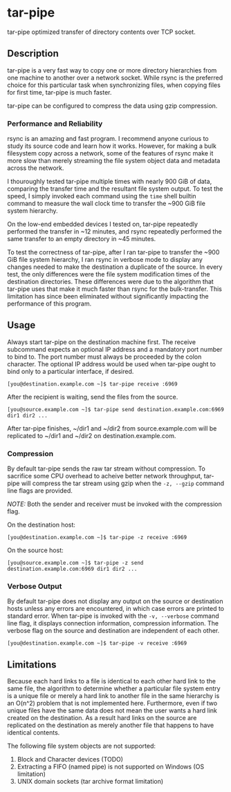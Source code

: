 # tar-pipe

tar-pipe optimized transfer of directory contents over TCP socket.

## Description

tar-pipe is a very fast way to copy one or more directory hierarchies
from one machine to another over a network socket. While rsync is the
preferred choice for this particular task when synchronizing files,
when copying files for first time, tar-pipe is much faster.

tar-pipe can be configured to compress the data using gzip
compression.

### Performance and Reliability

rsync is an amazing and fast program. I recommend anyone curious to
study its source code and learn how it works. However, for making a
bulk filesystem copy across a network, some of the features of rsync
make it more slow than merely streaming the file system object data
and metadata across the network.

I thouroughly tested tar-pipe multiple times with nearly 900 GiB of
data, comparing the transfer time and the resultant file system
output. To test the speed, I simply invoked each command using the
`time` shell builtin command to measure the wall clock time to
transfer the ~900 GiB file system hierarchy.

On the low-end embedded devices I tested on, tar-pipe repeatedly
performed the transfer in ~12 minutes, and rsync repeatedly performed
the same transfer to an empty directory in ~45 minutes.

To test the correctness of tar-pipe, after I ran tar-pipe to transfer
the ~900 GiB file system hierarchy, I ran rsync in verbose mode to
display any changes needed to make the destination a duplicate of the
source. In every test, the only differences were the file system
modification times of the destination directories. These differences
were due to the algorithm that tar-pipe uses that make it much faster
than rsync for the bulk-transfer. This limitation has since been
eliminated without significantly impacting the performance of this
program.

## Usage

Always start tar-pipe on the destination machine first. The receive
subcommand expects an optional IP address and a mandatory port number
to bind to. The port number must always be proceeded by the colon
character. The optional IP address would be used when tar-pipe ought
to bind only to a particular interface, if desired.

    [you@destination.example.com ~]$ tar-pipe receive :6969

After the recipient is waiting, send the files from the source.

    [you@source.example.com ~]$ tar-pipe send destination.example.com:6969 dir1 dir2 ...

After tar-pipe finishes, ~/dir1 and ~/dir2 from source.example.com
will be replicated to ~/dir1 and ~/dir2 on destination.example.com.

### Compression

By default tar-pipe sends the raw tar stream without compression. To
sacrifice some CPU overhead to acheive better network throughput,
tar-pipe will compress the tar stream using gzip when the `-z, --gzip`
command line flags are provided.

*NOTE:* Both the sender and receiver must be invoked with the
compression flag.

On the destination host:

    [you@destination.example.com ~]$ tar-pipe -z receive :6969

On the source host:

    [you@source.example.com ~]$ tar-pipe -z send destination.example.com:6969 dir1 dir2 ...

### Verbose Output

By default tar-pipe does not display any output on the source or
destination hosts unless any errors are encountered, in which case
errors are printed to standard error. When tar-pipe is invoked with
the `-v, --verbose` command line flag, it displays connection
information, compression information. The verbose flag on the source
and destination are independent of each other.

    [you@destination.example.com ~]$ tar-pipe -v receive :6969

## Limitations

Because each hard links to a file is identical to each other hard link
to the same file, the algorithm to determine whether a particular file
system entry is a unique file or merely a hard link to another file in
the same hierarchy is an O(n^2) problem that is not implemented
here. Furthermore, even if two unique files have the same data does
not mean the user wants a hard link created on the destination. As a
result hard links on the source are replicated on the destination as
merely another file that happens to have identical contents.

The following file system objects are not supported:

1. Block and Character devices (TODO)
1. Extracting a FIFO (named pipe) is not supported on Windows (OS
   limitation)
1. UNIX domain sockets (tar archive format limitation)
